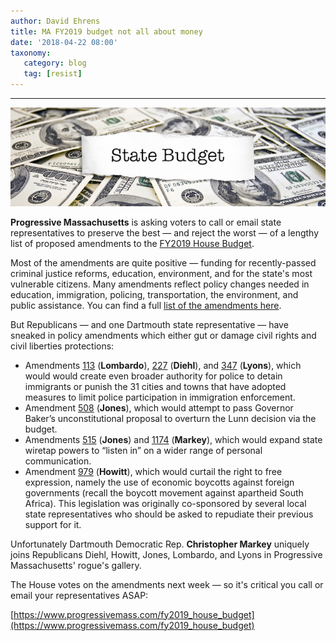 ```yaml
---
author: David Ehrens
title: MA FY2019 budget not all about money
date: '2018-04-22 08:00'
taxonomy:
   category: blog
   tag: [resist]
---
```

---

![](budget.jpg)

**Progressive Massachusetts** is asking voters to call or email state representatives to preserve the best — and reject the worst — of a lengthy list of proposed amendments to the [FY2019 House Budget](https://www.progressivemass.com/fy2019_house_budget).

Most of the amendments are quite positive — funding for recently-passed criminal justice reforms, education, environment, and for the state's most vulnerable citizens. Many amendments reflect policy changes needed in education, immigration, policing, transportation, the environment, and public assistance. You can find a full [list of the amendments here](https://www.progressivemass.com/fy2019_house_budget).

But Republicans — and one Dartmouth state representative — have sneaked in policy amendments which either gut or damage civil rights and civil liberties protections: 

- Amendments [113](https://malegislature.gov/Bills/GetAmendmentContent/190/H4400/113/House/Preview) (**Lombardo**), [227](https://malegislature.gov/Bills/GetAmendmentContent/190/H4400/227/House/Preview) (**Diehl**), and [347](https://malegislature.gov/Bills/GetAmendmentContent/190/H4400/347/House/Preview) (**Lyons**), which would would create even broader authority for police to detain immigrants or punish the 31 cities and towns that have adopted measures to limit police participation in immigration enforcement.
- Amendment [508](https://malegislature.gov/Bills/GetAmendmentContent/190/H4400/508/House/Preview) (**Jones**), which would attempt to pass Governor Baker’s unconstitutional proposal to overturn the Lunn decision via the budget.
- Amendments [515](https://malegislature.gov/Bills/GetAmendmentContent/190/H4400/515/House/Preview) (**Jones**) and [1174](https://malegislature.gov/Bills/GetAmendmentContent/190/H4400/1174/House/Preview) (**Markey**), which would expand state wiretap powers to “listen in” on a wider range of personal communication.
- Amendment [979](https://malegislature.gov/Bills/GetAmendmentContent/190/H4400/979/House/Preview) (**Howitt**), which would curtail the right to free expression, namely the use of economic boycotts against foreign governments (recall the boycott movement against apartheid South Africa). This legislation was originally co-sponsored by several local state representatives who should be asked to repudiate their previous support for it.

Unfortunately Dartmouth Democratic Rep. **Christopher Markey** uniquely joins Republicans Diehl, Howitt, Jones, Lombardo, and Lyons in Progressive Massachusetts' rogue's gallery. 

The House votes on the amendments next week — so it's critical you call or email your representatives ASAP:

[https://www.progressivemass.com/fy2019_house_budget](https://www.progressivemass.com/fy2019_house_budget)

